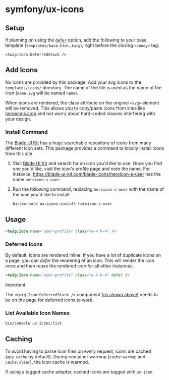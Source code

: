 # symfony/ux-icons

## Setup

If planning on using the [`defer`](#deferred-icons) option, add the following to your base
template (`templates/base.html.twig`), right before the closing `</body>` tag:

```twig
<twig:Icon:DeferredStack />
```

## Add Icons

No icons are provided by this package. Add your svg icons to the `templates/icons/` directory.
The name of the file is used as the name of the icon (`name.svg` will be named `name`).

When icons are rendered, the class attribute on the original `<svg>` element will be removed.
This allows you to copy/paste icons from sites like [heroicons.com](https://heroicons.com/) and
not worry about hard-coded classes interfering with your design.

### Install Command

The [Blade UI Kit](https://blade-ui-kit.com/) has a huge searchable repository of icons from
many different icon sets. This package provides a command to locally install icons from this
site.

1. Visit [Blade UI Kit](https://blade-ui-kit.com/blade-icons#search) and search for an icon
   you'd like to use. Once you find one you'd like, visit the icon's profile page and note
   the name. For instance, https://blade-ui-kit.com/blade-icons/heroicon-s-user has the name
   `heroicon-s-user`.
2. Run the following command, replacing `heroicon-s-user` with the name of the icon you'd like
   to install:

    ```bash
    bin/console ux:icons:install heroicon-s-user
    ```

## Usage

```html
<twig:Icon name="user-profile" class="w-4 h-4" />
```

### Deferred Icons

By default, icons are rendered inline. If you have a lot of duplicate icons on a page, you can
_defer_ the rendering of an icon. This will render the icon once and then reuse the rendered
icon for all other instances.

```html
<twig:Icon name="user-profile" class="w-4 h-4" defer />
```

> [!IMPORTANT]  
> The `<twig:Icon:DeferredStack />` component ([as shown above](#setup)) needs to be on the page
> for deferred icons to work.

### List Available Icon Names

```bash
bin/console ux:icons:list
```

## Caching

To avoid having to parse icon files on every request, icons are cached (`app.cache` by default).
During container warmup (`cache:warmup` and `cache:clear`), the icon cache is warmed.

If using a tagged cache adapter, cached icons are tagged with `ux-icon`.
